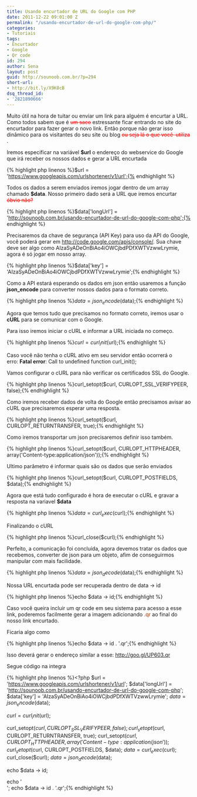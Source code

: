 ```yaml
---
title: Usando encurtador de URL do Google com PHP
date: 2011-12-22 09:01:00 Z
permalink: "/usando-encurtador-de-url-do-google-com-php/"
categories:
- Tutoriais
tags:
- Encurtador
- Google
- Qr code
id: 294
author: Sena
layout: post
guid: http://sounoob.com.br/?p=294
short-url:
- http://bit.ly/X9K0cB
dsq_thread_id:
- '2821890666'
---
```


Muito útil na hora de tuitar ou enviar um link para alguém é encurtar a URL. Como todos sabem que é <span style="color: #ff0000;"><del style="color: #ff0000;">um saco</del></span> estressante ficar entrando no site do encurtador para fazer gerar o novo link. Então porque não gerar isso dinâmico para os visitantes do seu site ou blog <del style="color: #ff0000;">ou seja lá o que você  utiliza</del> .<!--more-->

Iremos especificar na variável **$url** o endereço do webservice do Google que irá receber os nossos dados e gerar a URL encurtada

{% highlight php linenos %}$url = 'https://www.googleapis.com/urlshortener/v1/url';{% endhighlight %} 

Todos os dados a serem enviados iremos jogar dentro de um array chamado **$data**. Nosso primeiro dado será a URL que iremos encurtar <span style="color: #ff0000;"><del style="color: #ff0000;">óbvio não?</del></span>

{% highlight php linenos %}$data['longUrl'] = 'http://sounoob.com.br/usando-encurtador-de-url-do-google-com-php';{% endhighlight %} 

Precisaremos da chave de segurança (API Key) para uso da API do Google, você poderá gerar em <http://code.google.com/apis/console/>. Sua chave deve ser algo como AIzaSyADeOnBiAo4iOWCjbdPDfXWTVzwwLrymie, agora é só jogar em nosso array.

{% highlight php linenos %}$data['key'] = 'AIzaSyADeOnBiAo4iOWCjbdPDfXWTVzwwLrymie';{% endhighlight %} 

Como a API estará esperando os dados em json então usaremos a função **json_encode** para converter nossos dados para o formato correto.

{% highlight php linenos %}$data = json_encode($data);{% endhighlight %} 

Agora que temos tudo que precisamos no formato correto, iremos usar o **cURL** para se comunicar com o Google.
  
Para isso iremos iniciar o cURL e informar a URL iniciada no começo.

{% highlight php linenos %}$curl = curl_init($url);{% endhighlight %} 

Caso você não tenha o cURL ativo em seu servidor então ocorrerá o erro: **Fatal error**: Call to undefined function curl_init();

Vamos configurar o cURL para não verificar os certificados SSL do Google.

{% highlight php linenos %}curl_setopt($curl, CURLOPT_SSL_VERIFYPEER, false);{% endhighlight %} 

Como iremos receber dados de volta do Google então precisamos avisar ao cURL que precisaremos esperar uma resposta.

{% highlight php linenos %}curl_setopt($curl, CURLOPT_RETURNTRANSFER, true);{% endhighlight %} 

Como iremos transportar um json precisaremos definir isso também.

{% highlight php linenos %}curl_setopt($curl, CURLOPT_HTTPHEADER, array('Content-type:application/json'));{% endhighlight %} 

Ultimo parâmetro é informar quais são os dados que serão enviados

{% highlight php linenos %}curl_setopt($curl, CURLOPT_POSTFIELDS, $data);{% endhighlight %} 

Agora que está tudo configurado é hora de executar o cURL e gravar a resposta na variavel **$data**

{% highlight php linenos %}$data = curl_exec($curl);{% endhighlight %} 

Finalizando o cURL

{% highlight php linenos %}curl_close($curl);{% endhighlight %} 

Perfeito, a comunicação foi concluída, agora devemos tratar os dados que recebemos, converter de json para um objeto, afim de conseguirmos manipular com mais facilidade.

{% highlight php linenos %}$data = json_decode($data);{% endhighlight %} 

Nossa URL encurtada pode ser recuperada dentro de data -> id

{% highlight php linenos %}echo $data -> id;{% endhighlight %} 

Caso você queira incluir um qr code em seu sistema para acesso a esse link, poderemos facilmente gerar a imagem adicionando <span style="color: #993300;">.qr</span> ao final do nosso link encurtado.

Ficaria algo como

{% highlight php linenos %}echo $data -> id . '.qr';{% endhighlight %} 

Isso deverá gerar o endereço similar a esse: <span style="color: #993300;">http://goo.gl/UP603.qr</span>

Segue código na integra

{% highlight php linenos %}<?php
$url = 'https://www.googleapis.com/urlshortener/v1/url';
$data['longUrl'] = 'http://sounoob.com.br/usando-encurtador-de-url-do-google-com-php';
$data['key'] = 'AIzaSyADeOnBiAo4iOWCjbdPDfXWTVzwwLrymie';
$data = json_encode($data);

$curl = curl_init($url);

curl_setopt($curl, CURLOPT_SSL_VERIFYPEER, false);
curl_setopt($curl, CURLOPT_RETURNTRANSFER, true);
curl_setopt($curl, CURLOPT_HTTPHEADER, array('Content-type:application/json'));
curl_setopt($curl, CURLOPT_POSTFIELDS, $data);
$data = curl_exec($curl);
curl_close($curl);
$data = json_decode($data);

echo $data -> id;

echo '<br />';
echo $data -> id . '.qr';{% endhighlight %} 